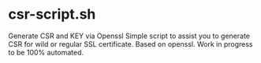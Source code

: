 # csr-script.sh
Generate CSR and KEY via Openssl
Simple script to assist you to generate CSR for wild or regular SSL certificate.
Based on openssl.
Work in progress to be 100% automated.
